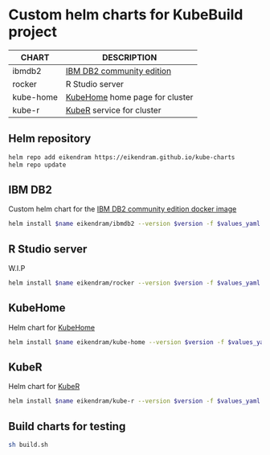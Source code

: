 # Custom helm charts for KubeBuild project

| CHART     | DESCRIPTION
|-----------|----------------------
| ibmdb2    | [IBM DB2 community edition](https://hub.docker.com/r/ibmcom/db2/)
| rocker    | R Studio server
| kube-home | [KubeHome](https://github.com/EikenDram/kube-home) home page for cluster
| kube-r    | [KubeR](https://github.com/EikenDram/kube-r) service for cluster

## Helm repository

```sh
helm repo add eikendram https://eikendram.github.io/kube-charts
helm repo update
```

## IBM DB2

Custom helm chart for the [IBM DB2 community edition docker image](https://hub.docker.com/r/ibmcom/db2/)

```sh
helm install $name eikendram/ibmdb2 --version $version -f $values_yaml --namespace $namespace --create-namespace
```

## R Studio server

W.I.P

```sh
helm install $name eikendram/rocker --version $version -f $values_yaml --namespace $namespace --create-namespace
```

## KubeHome

Helm chart for [KubeHome](https://github.com/EikenDram/kube-home)

```sh
helm install $name eikendram/kube-home --version $version -f $values_yaml --namespace $namespace --create-namespace
```

## KubeR

Helm chart for [KubeR](https://github.com/EikenDram/kube-r)

```sh
helm install $name eikendram/kube-r --version $version -f $values_yaml --namespace $namespace --create-namespace
```

## Build charts for testing

```sh
sh build.sh
```
